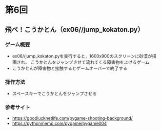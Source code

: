 # 第6回
## 飛べ！こうかとん（ex06//jump_kokaton.py）
### ゲーム概要
- ex06//jump_kokaton.pyを実行すると，1600x900のスクリーンに砂漠が描画され、
こうかとんをジャンプさせて流れてくる障害物をよけるゲーム
- こうかとんが障害物と接触するとゲームオーバーで終了する
### 操作方法
- スペースキーでこうかとんをジャンプさせる
### 参考サイト
- https://goodlucknetlife.com/pygame-shooting-background/
- https://pythonmemo.com/pygame/pygame004
